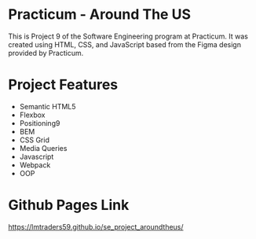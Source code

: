 # Practicum - Around The US

This is Project 9 of the Software Engineering program at Practicum. It was created using HTML, CSS, and JavaScript based from the Figma design provided by Practicum.

# Project Features

- Semantic HTML5
- Flexbox
- Positioning9
- BEM
- CSS Grid
- Media Queries
- Javascript
- Webpack
- OOP

# Github Pages Link

https://lmtraders59.github.io/se_project_aroundtheus/
